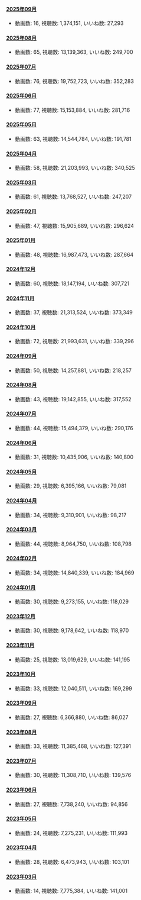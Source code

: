 #### [2025年09月](videos/202509 "wikilink")

-   動画数: 16, 視聴数: 1,374,151, いいね数: 27,293

#### [2025年08月](videos/202508 "wikilink")

-   動画数: 65, 視聴数: 13,139,363, いいね数: 249,700

#### [2025年07月](videos/202507 "wikilink")

-   動画数: 76, 視聴数: 19,752,723, いいね数: 352,283

#### [2025年06月](videos/202506 "wikilink")

-   動画数: 77, 視聴数: 15,153,884, いいね数: 281,716

#### [2025年05月](videos/202505 "wikilink")

-   動画数: 63, 視聴数: 14,544,784, いいね数: 191,781

#### [2025年04月](videos/202504 "wikilink")

-   動画数: 58, 視聴数: 21,203,993, いいね数: 340,525

#### [2025年03月](videos/202503 "wikilink")

-   動画数: 61, 視聴数: 13,768,527, いいね数: 247,207

#### [2025年02月](videos/202502 "wikilink")

-   動画数: 47, 視聴数: 15,905,689, いいね数: 296,624

#### [2025年01月](videos/202501 "wikilink")

-   動画数: 48, 視聴数: 16,987,473, いいね数: 287,664

#### [2024年12月](videos/202412 "wikilink")

-   動画数: 60, 視聴数: 18,147,194, いいね数: 307,721

#### [2024年11月](videos/202411 "wikilink")

-   動画数: 37, 視聴数: 21,313,524, いいね数: 373,349

#### [2024年10月](videos/202410 "wikilink")

-   動画数: 72, 視聴数: 21,993,631, いいね数: 339,296

#### [2024年09月](videos/202409 "wikilink")

-   動画数: 50, 視聴数: 14,257,881, いいね数: 218,257

#### [2024年08月](videos/202408 "wikilink")

-   動画数: 43, 視聴数: 19,142,855, いいね数: 317,552

#### [2024年07月](videos/202407 "wikilink")

-   動画数: 44, 視聴数: 15,494,379, いいね数: 290,176

#### [2024年06月](videos/202406 "wikilink")

-   動画数: 31, 視聴数: 10,435,906, いいね数: 140,800

#### [2024年05月](videos/202405 "wikilink")

-   動画数: 29, 視聴数: 6,395,166, いいね数: 79,081

#### [2024年04月](videos/202404 "wikilink")

-   動画数: 34, 視聴数: 9,310,901, いいね数: 98,217

#### [2024年03月](videos/202403 "wikilink")

-   動画数: 44, 視聴数: 8,964,750, いいね数: 108,798

#### [2024年02月](videos/202402 "wikilink")

-   動画数: 34, 視聴数: 14,840,339, いいね数: 184,969

#### [2024年01月](videos/202401 "wikilink")

-   動画数: 30, 視聴数: 9,273,155, いいね数: 118,029

#### [2023年12月](videos/202312 "wikilink")

-   動画数: 30, 視聴数: 9,178,642, いいね数: 118,970

#### [2023年11月](videos/202311 "wikilink")

-   動画数: 25, 視聴数: 13,019,629, いいね数: 141,195

#### [2023年10月](videos/202310 "wikilink")

-   動画数: 33, 視聴数: 12,040,511, いいね数: 169,299

#### [2023年09月](videos/202309 "wikilink")

-   動画数: 27, 視聴数: 6,366,880, いいね数: 86,027

#### [2023年08月](videos/202308 "wikilink")

-   動画数: 33, 視聴数: 11,385,468, いいね数: 127,391

#### [2023年07月](videos/202307 "wikilink")

-   動画数: 30, 視聴数: 11,308,710, いいね数: 139,576

#### [2023年06月](videos/202306 "wikilink")

-   動画数: 27, 視聴数: 7,738,240, いいね数: 94,856

#### [2023年05月](videos/202305 "wikilink")

-   動画数: 24, 視聴数: 7,275,231, いいね数: 111,993

#### [2023年04月](videos/202304 "wikilink")

-   動画数: 28, 視聴数: 6,473,943, いいね数: 103,101

#### [2023年03月](videos/202303 "wikilink")

-   動画数: 14, 視聴数: 7,775,384, いいね数: 141,001

